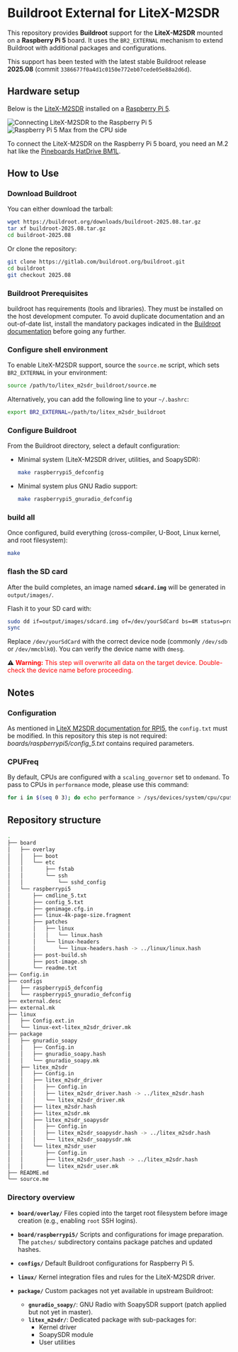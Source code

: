 # Buildroot External for LiteX-M2SDR

This repository provides **Buildroot** support for the **LiteX-M2SDR** mounted on a **Raspberry Pi 5** board.
It uses the `BR2_EXTERNAL` mechanism to extend Buildroot with additional packages and configurations.

This support has been tested with the latest stable Buildroot release **2025.08** (commit `3386677f0a4d1c0150e772eb07cede05e88a2d6d`).

## Hardware setup

Below is the [LiteX-M2SDR](https://github.com/enjoy-digital/litex_m2sdr) installed on a [Raspberry Pi 5](https://www.raspberrypi.com/products/raspberry-pi-5/).

![Connecting LiteX-M2SDR to the Raspberry Pi 5](https://github.com/user-attachments/assets/7205b4a2-814d-4db2-87c0-573993c92a3e)
![Raspberry Pi 5 Max from the CPU side](https://github.com/user-attachments/assets/4f821f79-f274-4270-8642-5e7e556e8577)

To connect the LiteX-M2SDR on the Raspberry Pi 5 board, you need an M.2 hat like the [Pineboards HatDrive BM1L](https://pineboards.io/products/hatdrive-bottom-2230-2242-2280-for-rpi5).

## How to Use

### Download Buildroot
You can either download the tarball:

```bash
wget https://buildroot.org/downloads/buildroot-2025.08.tar.gz
tar xf buildroot-2025.08.tar.gz
cd buildroot-2025.08
```

Or clone the repository:

```bash
git clone https://gitlab.com/buildroot.org/buildroot.git
cd buildroot
git checkout 2025.08
```

### Buildroot Prerequisites
buildroot has requirements (tools and libraries). They must be installed on the host development
computer. To avoid duplicate documentation and an out-of-date list, install the mandatory packages
indicated in the
[Buildroot documentation](https://buildroot.org/downloads/manual/manual.html#requirement) before going
any further.

### Configure shell environment

To enable LiteX-M2SDR support, source the `source.me` script, which sets `BR2_EXTERNAL` in your environment:

```bash
source /path/to/litex_m2sdr_buildroot/source.me
```

Alternatively, you can add the following line to your `~/.bashrc`:

```bash
export BR2_EXTERNAL=/path/to/litex_m2sdr_buildroot
```

### Configure Buildroot
From the Buildroot directory, select a default configuration:

- Minimal system (LiteX-M2SDR driver, utilities, and SoapySDR):

  ```bash
  make raspberrypi5_defconfig
  ```

- Minimal system plus GNU Radio support:

  ```bash
  make raspberrypi5_gnuradio_defconfig
  ```

### build all
Once configured, build everything (cross-compiler, U-Boot, Linux kernel, and root filesystem):

```bash
make
```

### flash the SD card
After the build completes, an image named **`sdcard.img`** will be generated in `output/images/`.

Flash it to your SD card with:

```bash
sudo dd if=output/images/sdcard.img of=/dev/yourSdCard bs=4M status=progress
sync
```

Replace `/dev/yourSdCard` with the correct device node (commonly `/dev/sdb` or `/dev/mmcblk0`).
You can verify the device name with `dmesg`.

⚠️ <font color="red">**Warning:** This step will overwrite all data on the target device. Double-check the device name before proceeding.</font>


## Notes

### Configuration

As mentioned in [LiteX M2SDR documentation for RPI5](https://github.com/enjoy-digital/litex_m2sdr/blob/main/doc/hosts/raspberry-pi-5.md#tweaking-the-system), the `config.txt` must be modified. In this
repository this step is not required: *boards/raspberrypi5/config_5.txt* contains required
parameters.

### CPUFreq

By default, CPUs are configured with a `scaling_governor` set to `ondemand`. To pass to CPUs in
`performance` mode, please use this command:
```bash
for i in $(seq 0 3); do echo performance > /sys/devices/system/cpu/cpu$i/cpufreq/scaling_governor ; done
```

## Repository structure

```bash
.
├── board
│   ├── overlay
│   │   ├── boot
│   │   └── etc
│   │       ├── fstab
│   │       └── ssh
│   │           └── sshd_config
│   └── raspberrypi5
│       ├── cmdline_5.txt
│       ├── config_5.txt
│       ├── genimage.cfg.in
│       ├── linux-4k-page-size.fragment
│       ├── patches
│       │   ├── linux
│       │   │   └── linux.hash
│       │   └── linux-headers
│       │       └── linux-headers.hash -> ../linux/linux.hash
│       ├── post-build.sh
│       ├── post-image.sh
│       └── readme.txt
├── Config.in
├── configs
│   ├── raspberrypi5_defconfig
│   └── raspberrypi5_gnuradio_defconfig
├── external.desc
├── external.mk
├── linux
│   ├── Config.ext.in
│   └── linux-ext-litex_m2sdr_driver.mk
├── package
│   ├── gnuradio_soapy
│   │   ├── Config.in
│   │   ├── gnuradio_soapy.hash
│   │   └── gnuradio_soapy.mk
│   ├── litex_m2sdr
│   │   ├── Config.in
│   │   ├── litex_m2sdr_driver
│   │   │   ├── Config.in
│   │   │   ├── litex_m2sdr_driver.hash -> ../litex_m2sdr.hash
│   │   │   └── litex_m2sdr_driver.mk
│   │   ├── litex_m2sdr.hash
│   │   ├── litex_m2sdr.mk
│   │   ├── litex_m2sdr_soapysdr
│   │   │   ├── Config.in
│   │   │   ├── litex_m2sdr_soapysdr.hash -> ../litex_m2sdr.hash
│   │   │   └── litex_m2sdr_soapysdr.mk
│   │   └── litex_m2sdr_user
│   │       ├── Config.in
│   │       ├── litex_m2sdr_user.hash -> ../litex_m2sdr.hash
│   │       └── litex_m2sdr_user.mk
├── README.md
└── source.me
```

### Directory overview

- **`board/overlay/`**
  Files copied into the target root filesystem before image creation (e.g., enabling `root` SSH logins).

- **`board/raspberrypi5/`**
  Scripts and configurations for image preparation.
  The `patches/` subdirectory contains package patches and updated hashes.
- **`configs/`** Default Buildroot configurations for Raspberry Pi 5.
- **`linux/`** Kernel integration files and rules for the LiteX-M2SDR driver.
- **`package/`** Custom packages not yet available in upstream Buildroot:
  - **`gnuradio_soapy/`**: GNU Radio with SoapySDR support (patch applied but not yet in master).
  - **`litex_m2sdr/`**: Dedicated package with sub-packages for:
    - Kernel driver
    - SoapySDR module
    - User utilities